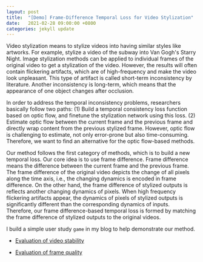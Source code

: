 ```yaml
---
layout: post
title:  "[Demo] Frame-Difference Temporal Loss for Video Stylization"
date:   2021-02-28 09:00:00 +0800
categories: jekyll update
---
```


Video stylization means to stylize videos into having similar styles like artworks. For example, stylize a video of the subway into Van Gogh's Starry Night. Image stylization methods can be applied to individual frames of the original video to get a stylization of the video. However, the results will often contain flickering artifacts, which are of high-frequency and make the video look unpleasant. This type of artifact is called short-term inconsistency by literature. Another inconsistency is long-term, which means that the appearance of one object changes after occlusion.

In order to address the temporal inconsistency problems, researchers basically follow two paths: (1) Build a temporal consistency loss function based on optic flow, and finetune the stylization network using this loss.  (2) Estimate optic flow between the current frame and the previous frame and directly wrap content from the previous stylized frame. However, optic flow is challenging to estimate, not only error-prone but also time-consuming. Therefore, we want to find an alternative for the optic flow-based methods.

Our method follows the first category of methods, which is to build a new temporal loss. Our core idea is to use frame difference. Frame difference means the difference between the current frame and the previous frame. The frame difference of the original video depicts the change of all pixels along the time axis, i.e., the changing dynamics is encoded in frame difference. On the other hand, the frame difference of stylized outputs is reflects another changing dynamics of pixels. When high frequency flickering artifacts appear, the dynamics of pixels of stylized outputs is significantly different than the corresponding dynamics of inputs. Therefore, our frame difference-based temporal loss is formed by matching the frame difference of stylized outputs to the original videos.

I build a simple user study `game` in my blog to help demonstrate our method.

- [Evaluation of video stability](https://atlantixjj.github.io/jekyll/update/2018/11/13/video-stability.html) 

- [Evaluation of frame quality](https://atlantixjj.github.io/jekyll/update/2018/11/12/frame-quality.html)